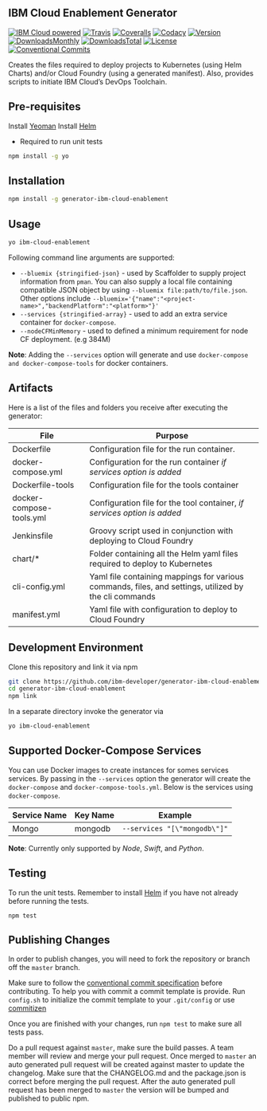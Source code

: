 ## IBM Cloud Enablement Generator

[![IBM Cloud powered][img-ibmcloud-powered]][url-cloud]
[![Travis][img-travis-master]][url-travis-master]
[![Coveralls][img-coveralls-master]][url-coveralls-master]
[![Codacy][img-codacy]][url-codacy]
[![Version][img-version]][url-npm]
[![DownloadsMonthly][img-npm-downloads-monthly]][url-npm]
[![DownloadsTotal][img-npm-downloads-total]][url-npm]
[![License][img-license]][url-npm]
[![Conventional Commits](https://img.shields.io/badge/Conventional%20Commits-1.0.0-yellow.svg)](https://conventionalcommits.org)

[img-ibmcloud-powered]: https://img.shields.io/badge/IBM%20Cloud-powered-blue.svg
[url-cloud]: http://bluemix.net
[url-npm]: https://www.npmjs.com/package/generator-ibm-cloud-enablement
[img-license]: https://img.shields.io/npm/l/generator-ibm-cloud-enablement.svg
[img-version]: https://img.shields.io/npm/v/generator-ibm-cloud-enablement.svg
[img-npm-downloads-monthly]: https://img.shields.io/npm/dm/generator-ibm-cloud-enablement.svg
[img-npm-downloads-total]: https://img.shields.io/npm/dt/generator-ibm-cloud-enablement.svg

[img-travis-master]: https://travis-ci.org/ibm-developer/generator-ibm-cloud-enablement.svg?branch=master
[url-travis-master]: https://travis-ci.org/ibm-developer/generator-ibm-cloud-enablement/branches

[img-coveralls-master]: https://coveralls.io/repos/github/ibm-developer/generator-ibm-cloud-enablement/badge.svg
[url-coveralls-master]: https://coveralls.io/github/ibm-developer/generator-ibm-cloud-enablement

[img-codacy]: https://api.codacy.com/project/badge/Grade/a5893a4622094dc8920c8a372a8d3588?branch=master
[url-codacy]: https://www.codacy.com/app/ibm-developer/generator-ibm-cloud-enablement

Creates the files required to deploy projects to Kubernetes (using Helm Charts) and/or Cloud Foundry (using a generated manifest). Also, provides scripts to initiate IBM Cloud’s DevOps Toolchain.

## Pre-requisites

Install [Yeoman](http://yeoman.io)
Install [Helm](https://github.com/kubernetes/helm#install) 
 * Required to run unit tests
```bash
npm install -g yo
```

## Installation

```bash
npm install -g generator-ibm-cloud-enablement
```

## Usage

```bash
yo ibm-cloud-enablement
```

Following command line arguments are supported:
* `--bluemix {stringified-json}` -  used by Scaffolder to supply project information from `pman`. You can also supply a local file containing compatible JSON object by using `--bluemix file:path/to/file.json`. Other options include `--bluemix='{"name":"<project-name>","backendPlatform":"<platform>"}'`
* `--services {stringified-array}` - used to add an extra service container for `docker-compose`.
* `--nodeCFMinMemory` - used to defined a minimum requirement for node CF deployment. (e.g 384M)

**Note**: Adding the `--services` option will generate and use `docker-compose and docker-compose-tools` for docker containers.

## Artifacts

Here is a list of the files and folders you receive after executing the generator:  

File  | Purpose
---       | ---
Dockerfile | Configuration file for the run container.
docker-compose.yml | Configuration for the run container *if services option is added*
Dockerfile-tools | Configuration file for the tools container 
docker-compose-tools.yml | Configuration file for the tool container, *if services option is added* 
Jenkinsfile | Groovy script used in conjunction with deploying to Cloud Foundry
chart/* | Folder containing all the Helm yaml files required to deploy to Kubernetes
cli-config.yml | Yaml file containing mappings for various commands, files, and settings, utilized by the cli commands
manifest.yml | Yaml file with configuration to deploy to Cloud Foundry

## Development Environment

Clone this repository and link it via npm

```bash
git clone https://github.com/ibm-developer/generator-ibm-cloud-enablement
cd generator-ibm-cloud-enablement
npm link
```

In a separate directory invoke the generator via

```bash
yo ibm-cloud-enablement 
```

## Supported Docker-Compose Services
You can use Docker images to create instances for somes services services. By passing in the `--services` option the generator will create the `docker-compose` and `docker-compose-tools.yml`.
Below is the services using `docker-compose`.

| Service Name | Key Name |           Example            |
|--------------|----------|------------------------------|
| Mongo        | mongodb  | `--services "[\"mongodb\"]"` |


**Note**: Currently only supported by *Node*, *Swift*, and *Python*.

## Testing

To run the unit tests. Remember to install [Helm](https://github.com/kubernetes/helm#install) if you have not already before running the tests.

```
npm test
```

## Publishing Changes

In order to publish changes, you will need to fork the repository or branch off the `master` branch.

Make sure to follow the [conventional commit specification](https://conventionalcommits.org/) before contributing. To help you with commit a commit template is provide. Run `config.sh` to initialize the commit template to your `.git/config` or use [commitizen](https://www.npmjs.com/package/commitizen)

Once you are finished with your changes, run `npm test` to make sure all tests pass.

Do a pull request against `master`, make sure the build passes. A team member will review and merge your pull request.
Once merged to `master` an auto generated pull request will be created against master to update the changelog. Make sure that the CHANGELOG.md and the package.json is correct before merging the pull request. After the auto generated pull request has been merged to `master` the version will be bumped and published to public npm.
